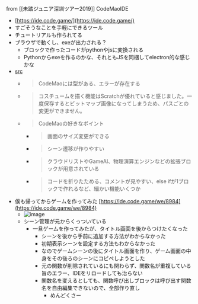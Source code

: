 
from [[未踏ジュニア深圳ツアー2019]]
CodeMaoIDE
- [https://ide.code.game/](https://ide.code.game/)
- すごそうなことを手軽にできるツール
- チュートリアルも作られてる
- ブラウザで動くし、exeが出力される？
    - ブロックで作ったコードがpythonやjsに変換される
    - Pythonからexeを作るのかな、それともJSを同梱してelectron的な感じかな
- [src](https://twitter.com/YukiMihashi/status/1161289106166603779)
    - > CodeMaoには型がある、エラーが存在する
    - > コスチュームを描く機能はScratchが優れていると感じました。一度保存するとビットマップ画像になってしまうため、パスごとの変更ができません。
    - > CodeMaoの好きなポイント
        - > 画面のサイズ変更ができる
        - > シーン遷移が作りやすい
        - > クラウドリストやGameAI、物理演算エンジンなどの拡張ブロックが用意されている
        - > コードを折りたためる、コメントが見やすい、else ifが1ブロックで作れるなど、細かい機能いくつか
- 僕も帰ってからゲームを作ってみた [https://ide.code.game/we/8984](https://ide.code.game/we/8984)
    - ![image](https://gyazo.com/897a790e016c6f6ee6eda7319daf597b/thumb/1000)
    - シーン管理が元からくっついている
        - 一旦ゲームを作ってみたが、タイトル画面を後からつけたくなった
            - シーンを後から手前に追加する方法がわからなかった
            - 初期表示シーンを設定する方法もわからなかった
            - なのでゲームシーンの後にタイトル画面を作り、ゲーム画面の中身をその後ろのシーンにコピペしようとした
            - 元の関数が削除されているにも関わらず、関数名が重複している旨のエラー、IDEをリロードしても治らない
            - 関数名を変えるとしても、関数呼び出しブロックは呼び出す関数名を自由編集できないので、全部作り直し
                - めんどくさー

